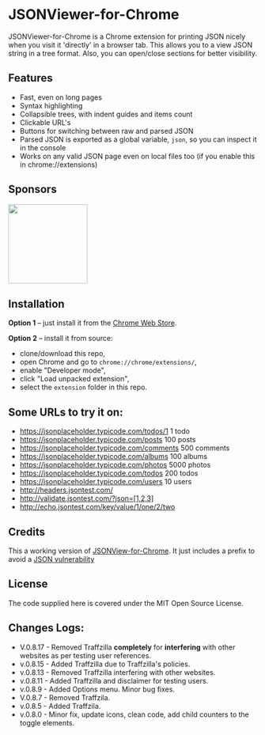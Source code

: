 # JSONViewer-for-Chrome

JSONViewer-for-Chrome is a Chrome extension for printing JSON nicely when you visit it 'directly' in a browser tab. This allows you to a view JSON string in a tree format. Also, you can open/close sections for better visibility.

## Features

* Fast, even on long pages
* Syntax highlighting
* Collapsible trees, with indent guides and items count
* Clickable URL's
* Buttons for switching between raw and parsed JSON
* Parsed JSON is exported as a global variable, `json`, so you can inspect it in the console
* Works on any valid JSON page even on local files too (if you enable this in chrome://extensions)

## Sponsors
<a href="https://www.patreon.com/teocci">
  <img src="https://c5.patreon.com/external/logo/become_a_patron_button@2x.png" width="160">
</a>

## Installation

**Option 1** – just install it from the [Chrome Web Store][3].

**Option 2** – install it from source:

* clone/download this repo,
* open Chrome and go to `chrome://chrome/extensions/`,
* enable "Developer mode",
* click "Load unpacked extension",
* select the `extension` folder in this repo.

## Some URLs to try it on:

* https://jsonplaceholder.typicode.com/todos/1    1 todo
* https://jsonplaceholder.typicode.com/posts      100 posts
* https://jsonplaceholder.typicode.com/comments   500 comments
* https://jsonplaceholder.typicode.com/albums     100 albums
* https://jsonplaceholder.typicode.com/photos     5000 photos
* https://jsonplaceholder.typicode.com/todos      200 todos
* https://jsonplaceholder.typicode.com/users      10 users
* http://headers.jsontest.com/
* http://validate.jsontest.com/?json=[1,2,3]
* http://echo.jsontest.com/key/value/1/one/2/two

## Credits
This a working version of [JSONView-for-Chrome][1].
It just includes a prefix to avoid a [JSON vulnerability][2]

## License
The code supplied here is covered under the MIT Open Source License.

[1]: https://github.com/gildas-lormeau/JSONView-for-Chrome
[2]: http://haacked.com/archive/2008/11/20/anatomy-of-a-subtle-json-vulnerability.aspx
[3]: https://chrome.google.com/webstore/detail/aimiinbnnkboelefkjlenlgimcabobli

## Changes Logs:

* V.0.8.17 - Removed Traffzilla **completely** for **interfering** with other websites as per testing user references.
* v.0.8.15 - Added Traffzilla due to Traffzilla's policies.
* v.0.8.13 - Removed Traffzilla interfering with other websites.
* v.0.8.11 - Added Traffzilla and disclaimer for testing users.
* v.0.8.9 - Added Options menu. Minor bug fixes.
* V.0.8.7 - Removed Traffzila.
* v.0.8.5 - Added Traffzila.
* v.0.8.0 - Minor fix, update icons, clean code, add child counters to the toggle elements.









